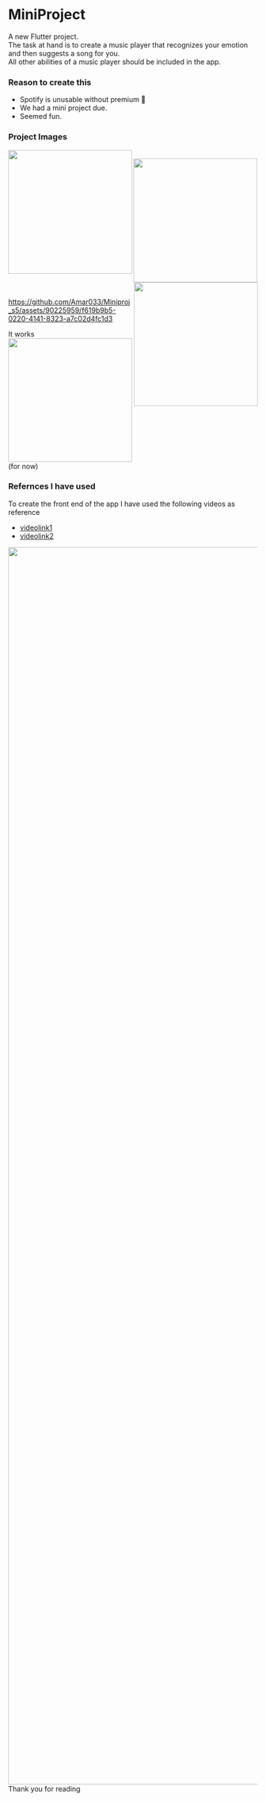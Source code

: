# MiniProject

A new Flutter project.
<br>The task at hand is to create a music player that recognizes your emotion and then suggests a song for you.
<br>All other abilities of a music player should be included in the app.

### Reason to create this
- Spotify is unusable without premium 🎼
- We had a mini project due.
- Seemed fun.

### Project Images
<img src="https://github.com/Amar033/Miniproj_s5/assets/90225959/88c054a0-0c56-422d-99be-4791f0fef6a5" width =250 align="left"/><br>
<img src="https://github.com/Amar033/Miniproj_s5/assets/90225959/5193954a-6e0f-48d3-ac4a-1b9bc07ea03e" width =250 align="center"/><br>
<img src="https://github.com/Amar033/Miniproj_s5/assets/90225959/77cc673d-aced-4c6c-af89-f4451c43bf97" width =250 align="right"/><br>




https://github.com/Amar033/Miniproj_s5/assets/90225959/f619b9b5-0220-4141-8323-a7c02d4fc1d3







It works<br>
<img src="https://media1.tenor.com/m/33GMAhIK_1gAAAAd/vagabond-musashi.gif" height =250/><br>
(for now)

### Refernces I have used
To create the front end of the app I have used the following videos as reference
- [videolink1](https://www.youtube.com/watch?v=Bd0RkYBQxGo&t=2925s)
- [videolink2](https://www.youtube.com/watch?v=gz7_8t6Ej_M&t=2155s)

<img src="https://media1.tenor.com/m/sEO9OqoJAE4AAAAC/vagabondrain-vagabond.gif" width="2500" /><br>
Thank you for reading
